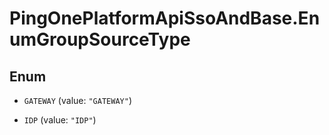 # PingOnePlatformApiSsoAndBase.EnumGroupSourceType

## Enum


* `GATEWAY` (value: `"GATEWAY"`)

* `IDP` (value: `"IDP"`)



